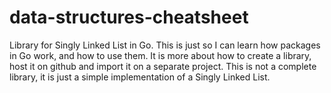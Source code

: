 # data-structures-cheatsheet
Library for Singly Linked List in Go. This is just so I can learn how packages in Go work, and how to use them. It is more about how to create a library, host it on github and import it on a separate project. This is not a complete library, it is just a simple implementation of a Singly Linked List.
